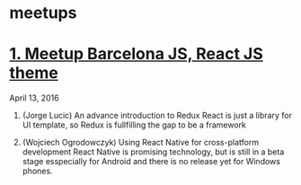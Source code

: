 # meetups

# [1. Meetup Barcelona JS, React JS theme](http://www.meetup.com/BarcelonaJS/events/229636754/)
April 13, 2016


1. (Jorge Lucic) An advance introduction to Redux
React is just a library for UI template, so Redux is fullfilling the gap to be a framework

2. (Wojciech Ogrodowczyk) Using React Native for cross-platform development
React Native is promising technology, but is still in a beta stage esspecially for Android and there is no release yet for Windows phones.

